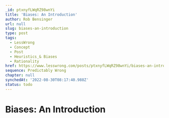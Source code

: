 ```yaml
---
_id: ptxnyfLWqRZ98wnYi
title: 'Biases: An Introduction'
author: Rob Bensinger
url: null
slug: biases-an-introduction
type: post
tags:
  - LessWrong
  - Concept
  - Post
  - Heuristics_& Biases
  - Rationality
href: https://www.lesswrong.com/posts/ptxnyfLWqRZ98wnYi/biases-an-introduction
sequence: Predictably Wrong
chapter: null
synchedAt: '2022-08-30T08:17:40.988Z'
status: todo
---
```


# Biases: An Introduction
